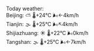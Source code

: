 Today weather:  
Beijing: ⛅️  🌡️+24°C 🌬️←4km/h  
Tianjin: 🌫  🌡️+25°C 🌬️↖4km/h  
Shijiazhuang: ☀️ 🌡️+22°C 🌬️0km/h  
Tangshan: 🌫  🌡️+25°C 🌬️←7km/h  
